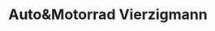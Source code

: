 ---
title: "Auto&Motorrad Vierzigmann"
url: /leutenbach/autoundmotorrad-vierzigmann/
shop: Autowerkstatt
---